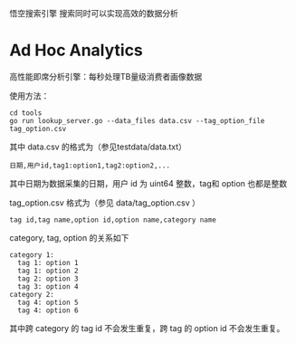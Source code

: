 悟空搜索引擎 搜索同时可以实现高效的数据分析

Ad Hoc Analytics
==

高性能即席分析引擎：每秒处理TB量级消费者画像数据

使用方法：

```
cd tools
go run lookup_server.go --data_files data.csv --tag_option_file tag_option.csv
```

其中 data.csv 的格式为（参见testdata/data.txt）

```
日期,用户id,tag1:option1,tag2:option2,...
```

其中日期为数据采集的日期，用户 id 为 uint64 整数，tag和 option 也都是整数

tag_option.csv 格式为（参见 data/tag_option.csv ）

```
tag id,tag name,option id,option name,category name
```

category, tag, option 的关系如下

```
category 1:
  tag 1: option 1
  tag 1: option 2
  tag 2: option 3
  tag 3: option 4
category 2:
  tag 4: option 5
  tag 4: option 6
```

其中跨 category 的 tag id 不会发生重复，跨 tag 的 option id 不会发生重复。
